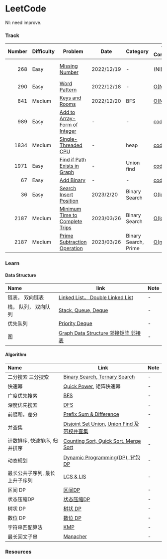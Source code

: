 # LeetCode

NI: need improve.


### Track

|Number | Difficulty | Problem | Date | Category | Time Complexity | Space Complexity | Notes |
|-------------:|-------------|-------------|-------------|-------------|-------------|-------------|------|
| 268 | Easy |[Missing Number](https://leetcode.com/problems/missing-number/)|2022/12/19| - |(NI)[O(N^2)](Problems/268_Missing_Number.py),|O(N)| FollowUp: bit manipulation
| 290 | Easy |[Word Pattern](https://leetcode.com/problems/word-pattern/)|2022/12/18| - |[O(N)](Problems/290_Word_Pattern.py),|O(N)| -
| 841 | Medium |[Keys and Rooms](https://leetcode.com/problems/keys-and-rooms/)|2022/12/20| BFS |[O(N)](Problems/841_Keys_and_Rooms.py),|O(N)| -
| 989| Easy |[Add to Array-Form of Integer](https://leetcode.com/problems/add-to-array-form-of-integer/)| - | - | [code](Problems/989_Add_to_Array_From_of_Integer.py) | - | -
| 1834| Medium | [Single-Threaded CPU](https://leetcode.com/problems/single-threaded-cpu/) | - | heap | [code](Problems/1834_Single_Threaded_CPU.py)| - | - 
| 1971| Easy | [Find if Path Exists in Graph](https://leetcode.com/problems/find-if-path-exists-in-graph/) | - | Union find | [code](Problems/1971_Find_if_Path_Exists_in_Graph.py)| - | - 
| 67 | Easy |[Add Binary](https://leetcode.com/problems/add-binary/)| - | - | [code](Problems/67_Add_Binar.py) | - | -
| 36 | Easy |[Search Insert Position](https://leetcode.com/problems/search-insert-position/)|2023/2/20| Binary Search |[O(log n)](Problems/36_Search_Insert_Position.py)|O(1)| -
| 2187 | Medium |[Minimum Time to Complete Trips](https://leetcode.com/problems/minimum-time-to-complete-trips/)|2023/03/26| Binary Search |[O(log n)](Problems/2187_Minimum_Time_to_Complete_Trips.py)| - | -
| 2187 | Medium |[Prime Subtraction Operation](https://leetcode.com/problems/prime-subtraction-operation/)|2023/03/26| Binary Search, Prime |[O(n)](Problems/6355_prime-subtraction-operation.py)| - | -


### Learn

#### Data Structure
|Name| link | Note |
|:-------------|-------------|-------------|
|链表， 双向链表|[Linked List， Double Linked List](https://www.bilibili.com/video/BV1Zt411A7pq)|-|
|栈， 队列， 双向队列|[Stack, Queue, Deque](https://www.bilibili.com/video/BV1ot411M7EP)|-|
|优先队列|[Priority Deque]()|-|
|图 | [Graph Data Structure 邻接矩阵 邻接表](https://www.bilibili.com/video/BV1b4411r7PH)|-|


#### Algorithm
|Name| Link | Note |
|:-------------|-------------|-------------|
|二分搜索 三分搜索| [Binary Search, Ternary Search](https://www.bilibili.com/video/BV1zt411N7dH) |-|
|快速幂 | [Quick Power](https://www.bilibili.com/video/BV1Q4411U7cC), 矩阵快速幂 |-|
|广度优先搜索| [BFS](https://www.bilibili.com/video/BV164411r79D) |-|
|深度优先搜索| [DFS](https://www.bilibili.com/video/BV1z4411278H) |-|
|前缀和，差分| [Prefix Sum & Difference](https://www.bilibili.com/video/BV1r4411k7dL) |-|
|并查集| [Disjoint Set Union,](https://en.wikipedia.org/wiki/Disjoint-set_data_structure) [Union Find 及带权并查集](https://www.bilibili.com/video/BV1BJ41137qp) |-|
|计数排序, 快速排序, 归并排序 |[Counting Sort, Quick Sort, Merge Sort](https://www.bilibili.com/video/BV1QE411X7mA)|-|
|动态规划| [Dynamic Programming(DP), 背包DP](https://www.bilibili.com/video/BV1nE411D759) |-|
|最长公共子序列, 最长上升子序列 | [LCS & LIS](https://www.bilibili.com/video/BV1dJ411D7Xc) |-|
|区间 DP|[区间DP](https://www.bilibili.com/video/BV1i7411i74r)|-|
|状态压缩DP|[状态压缩DP](https://www.bilibili.com/video/BV1wE41147Bw)|-|
|树状 DP|[树状 DP](https://www.bilibili.com/video/BV19E411c7zW)|-|
|数位 DP| [数位 DP](https://www.bilibili.com/video/BV1MT4y1376C) |-|
|字符串匹配算法|[KMP](https://www.bilibili.com/video/BV1gt4y1B7Rx) |-|
|最长回文子串|[Manacher](https://www.bilibili.com/video/BV1AX4y1F79W) |-|



### Resources

